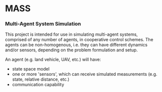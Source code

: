 # MASS #
### Multi-Agent System Simulation ###

This project is intended for use in simulating multi-agent systems, 
comprised of any number of agents, in cooperative control schemes. 
The agents can be non-homogenous, i.e. they can have different dynamics 
and/or sensors, depending on the problem formulation and setup.



An agent (e.g. land vehicle, UAV, etc.) will have:

- state space model
- one or more 'sensors', which can receive simulated measurements (e.g. state, relative distance, etc.)
- communication capability
